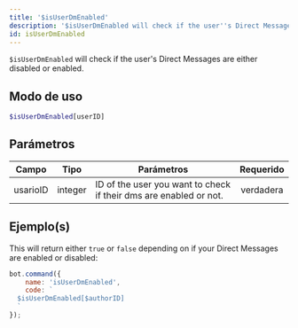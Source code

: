 ```yaml
---
title: '$isUserDmEnabled'
description: '$isUserDmEnabled will check if the user''s Direct Messages are either disabled or enabled.'
id: isUserDmEnabled
---
```


`$isUserDmEnabled` will check if the user's Direct Messages are either disabled or enabled.

## Modo de uso

```php
$isUserDmEnabled[userID]
```

## Parámetros

| Campo    | Tipo    | Parámetros                                                        | Requerido |
| -------- | ------- | ----------------------------------------------------------------- |:---------:|
| usarioID | integer | ID of the user you want to check if their dms are enabled or not. | verdadera |

## Ejemplo(s)

This will return either `true` or `false` depending on if your Direct Messages are enabled or disabled:

```javascript
bot.command({
    name: 'isUserDmEnabled',
    code: `
  $isUserDmEnabled[$authorID]
  `
});
```
